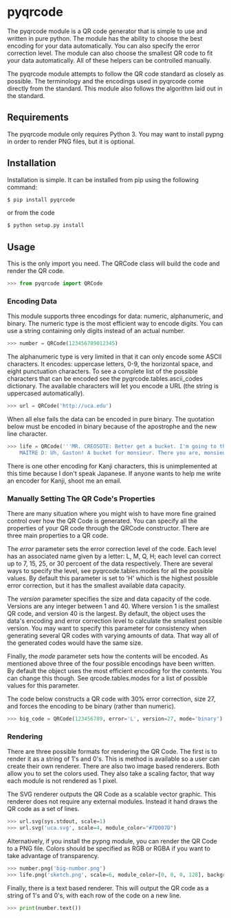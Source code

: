 pyqrcode
================================

The pyqrcode module is a QR code generator that is simple to use and written
in pure python. The module has the ability to choose the best encoding for your
data automatically. You can also specify the error correction level. The module
can also choose the smallest QR code to fit your data automatically. All of
these helpers can be controlled manually.

The pyqrcode module attempts to follow the QR code standard as closely as
possible. The terminology and the encodings used in pyqrcode come directly
from the standard. This module also follows the algorithm laid out in the
standard.

Requirements
-------------------------

The pyqrcode module only requires Python 3. You may want to install pypng in
order to render PNG files, but it is optional.

Installation
------------

Installation is simple. It can be installed from pip using the following command:

```python
$ pip install pyqrcode
```

or from the code

```bash
$ python setup.py install
```

Usage
-----

This is the only import you need. The QRCode class will build the code and
render the QR code.

```python
>>> from pyqrcode import QRCode
```

### Encoding Data ###

This module supports three encodings for data: numeric, alphanumeric, and
binary. The numeric type is the most efficient way to encode digits. You can
use a string containing only digits instead of an actual number.

```python
>>> number = QRCode(123456789012345)
````

The alphanumeric type is very limited in that it can only encode some ASCII
characters. It encodes: uppercase letters, 0-9, the horizontal space, and eight
punctuation characters. To see a complete list of the possible characters that
can be encoded see the pyqrcode.tables.ascii_codes dictionary. The available
characters will let you encode a URL (the string is uppercased automatically).

```python
>>> url = QRCode('http://uca.edu')
```

When all else fails the data can be encoded in pure binary. The quotation below
must be encoded in binary because of the apostrophe and the new line character.

```python
>>> life = QRCode('''MR. CREOSOTE: Better get a bucket. I'm going to throw up.
    MAITRE D: Uh, Gaston! A bucket for monsieur. There you are, monsieur.''')
```
There is one other encoding for Kanji characters, this is unimplemented at this
time because I don't speak Japanese. If anyone wants to help me write an
encoder for Kanji, shoot me an email.

### Manually Setting The QR Code's Properties ###

There are many situation where you might wish to have more fine grained control
over how the QR Code is generated. You can specify all the properties of your
QR code through the QRCode constructor. There are three main properties to a
QR code.

The _error_ parameter sets the error correction level of the code. Each level
has an associated name given by a letter: L, M, Q, H; each level can correct up
to 7, 15, 25, or 30 percoent of the data respectively. There are several ways
to specify the level, see pyqrcode.tables.modes for all the possible
values. By default this parameter is set to 'H' which is the highest
possible error correction, but it has the smallest available data
capacity.

The _version_ parameter specifies the size and data capacity of the
code. Versions are any integer between 1 and 40. Where version 1 is
the smallest QR code, and version 40 is the largest. By default, the object
uses the data's encoding and error correction level to calculate the smallest
possible version. You may want to specify this parameter for consistency when
generating several QR codes with varying amounts of data. That way all of the
generated codes would have the same size.

Finally, the _mode_ parameter sets how the contents will be encoded. As
mentioned above three of the four possible encodings have been written. By
default the object uses the most efficient encoding for the contents. You can
change this though. See qrcode.tables.modes for a list of possible values
for this parameter.
        
The code below constructs a QR code with 30% error correction, size 27, and
forces the encoding to be binary (rather than numeric).

```python
>>> big_code = QRCode(123456789, error='L', version=27, mode='binary')
```

### Rendering ###

There are three possible formats for rendering the QR Code. The first is
to render it as a string of 1's and 0's. This is method is available so
a user can create their own renderer. There are also two image based
renderers. Both allow you to set the colors used. They also take a scaling
factor, that way each module is not rendered as 1 pixel.

The SVG renderer outputs the QR Code as a scalable vector graphic. This
renderer does not require any external modules. Instead it hand draws the
QR code as a set of lines.

```python    
>>> url.svg(sys.stdout, scale=1)
>>> url.svg('uca.svg', scale=4, module_color="#7D007D")
```

Alternatively, if you install the pypng module, you can render the QR Code
to a PNG file. Colors should be specified as RGB or RGBA if you want to
take advantage of transparency.

```python
>>> number.png('big-number.png')
>>> life.png('sketch.png', scale=6, module_color=[0, 0, 0, 128], background=[0xff, 0xff, 0xcc])
```    
Finally, there is a text based renderer. This will output the QR code as a
string of 1's and 0's, with each row of the code on a new line.

```python
>>> print(number.text())
```
